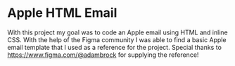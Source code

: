 # Apple HTML Email

With this project my goal was to code an Apple email using HTML and inline CSS. With the help of the Figma community I was able to find a basic Apple email template that I used as a reference for the project.
Special thanks to https://www.figma.com/@adambrock for supplying the reference!
